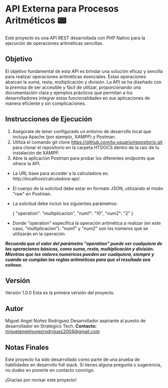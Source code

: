 # API Externa para Procesos Aritméticos 📟
Este proyecto es una API REST desarrollada con PHP Nativo para la ejecución de operaciones aritméticas sencillas.

## Objetivo
El objetivo fundamental de esta API es brindar una solución eficaz y sencilla para realizar operaciones aritméticas esenciales. Estas operaciones abarcan la suma, resta, multiplicación y división. La API se ha diseñado con la premisa de ser accesible y fácil de utilizar, proporcionando una documentación clara y ejemplos prácticos que permitan a los desarrolladores integrar estas funcionalidades en sus aplicaciones de manera eficiente y sin complicaciones.

## Instrucciones de Ejecución
1. Asegúrate de tener configurado un entorno de desarrollo local que incluya Apache (por ejemplo, XAMPP) y Postman.
2. Utiliza el comando git clone https://github.com/tu-usuario/repositorio.git para clonar el repositorio en la carpeta HTDOCS dentro de la raíz de tu instalación de XAMPP.
3. Abre la aplicación Postman para probar los diferentes endpoints que ofrece la API.
- La URL base para acceder a la calculadora es: http://localhost/calculadora-api/.
- El cuerpo de la solicitud debe estar en formato JSON, utilizando el modo "raw" en Postman.
- La solicitud debe incluir los siguientes parámetros:

	{
		"operation": "multiplicacion",
		"num1": "10",
		"num2": "2"
	}

- Donde "operation" especifica la operación aritmética a realizar (en este caso, "multiplicacion"). "num1" y "num2" son los números que se utilizarán en la operación.

***Recuerda que el valor del parámetro "operation" puede ser cualquiera de las operaciones básicas, como suma, resta, multiplicación y división. Mientras que los valores numéricos pueden ser cualquiera, siempre y cuando se cumplan las reglas aritméticas para que el resultado sea exitoso.***

## Versión
Versión 1.0.0 
Esta es la primera versión del proyecto.

## Autor
Miguel Angel Núñez Rodriguez 
Desarrollador aspirante al puesto de desarrollador en Strategico Tech.
**Contacto:** miguelangelnunezrodriguez2004@gmail.com

## Notas Finales
Este proyecto ha sido desarrollado como parte de una prueba de habilidades en desarrollo full stack. Si tienes alguna pregunta o sugerencia, no dudes en ponerte en contacto conmigo.

¡Gracias por revisar este proyecto!